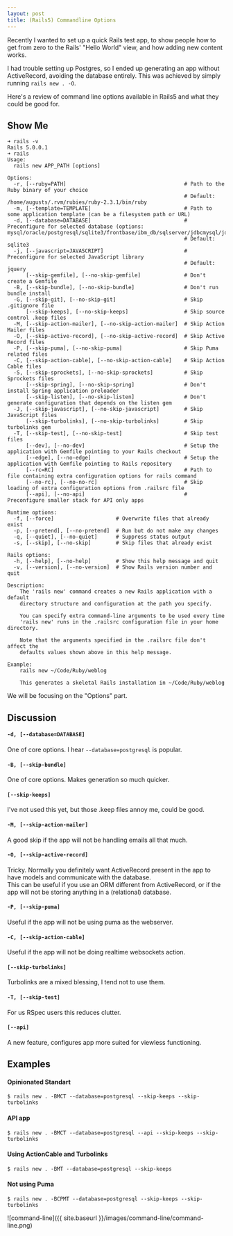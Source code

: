 ```yaml
---
layout: post
title: (Rails5) Commandline Options
---
```

Recently I wanted to set up a quick Rails test app, to show people how to get from zero to the Rails' "Hello World" view, and how adding new content works.  

I had trouble setting up Postgres, so I ended up generating an app without ActiveRecord, avoiding the database entirely. This was achieved by simply running `rails new . -O`.

Here's a review of command line options available in Rails5 and what they could be good for.

## Show Me

```
➜ rails -v
Rails 5.0.0.1
➜ rails
Usage:
  rails new APP_PATH [options]

Options:
  -r, [--ruby=PATH]                                      # Path to the Ruby binary of your choice
                                                         # Default: /home/augusts/.rvm/rubies/ruby-2.3.1/bin/ruby
  -m, [--template=TEMPLATE]                              # Path to some application template (can be a filesystem path or URL)
  -d, [--database=DATABASE]                              # Preconfigure for selected database (options: mysql/oracle/postgresql/sqlite3/frontbase/ibm_db/sqlserver/jdbcmysql/jdbcsqlite3/jdbcpostgresql/jdbc)
                                                         # Default: sqlite3
  -j, [--javascript=JAVASCRIPT]                          # Preconfigure for selected JavaScript library
                                                         # Default: jquery
      [--skip-gemfile], [--no-skip-gemfile]              # Don't create a Gemfile
  -B, [--skip-bundle], [--no-skip-bundle]                # Don't run bundle install
  -G, [--skip-git], [--no-skip-git]                      # Skip .gitignore file
      [--skip-keeps], [--no-skip-keeps]                  # Skip source control .keep files
  -M, [--skip-action-mailer], [--no-skip-action-mailer]  # Skip Action Mailer files
  -O, [--skip-active-record], [--no-skip-active-record]  # Skip Active Record files
  -P, [--skip-puma], [--no-skip-puma]                    # Skip Puma related files
  -C, [--skip-action-cable], [--no-skip-action-cable]    # Skip Action Cable files
  -S, [--skip-sprockets], [--no-skip-sprockets]          # Skip Sprockets files
      [--skip-spring], [--no-skip-spring]                # Don't install Spring application preloader
      [--skip-listen], [--no-skip-listen]                # Don't generate configuration that depends on the listen gem
  -J, [--skip-javascript], [--no-skip-javascript]        # Skip JavaScript files
      [--skip-turbolinks], [--no-skip-turbolinks]        # Skip turbolinks gem
  -T, [--skip-test], [--no-skip-test]                    # Skip test files
      [--dev], [--no-dev]                                # Setup the application with Gemfile pointing to your Rails checkout
      [--edge], [--no-edge]                              # Setup the application with Gemfile pointing to Rails repository
      [--rc=RC]                                          # Path to file containing extra configuration options for rails command
      [--no-rc], [--no-no-rc]                            # Skip loading of extra configuration options from .railsrc file
      [--api], [--no-api]                                # Preconfigure smaller stack for API only apps

Runtime options:
  -f, [--force]                    # Overwrite files that already exist
  -p, [--pretend], [--no-pretend]  # Run but do not make any changes
  -q, [--quiet], [--no-quiet]      # Suppress status output
  -s, [--skip], [--no-skip]        # Skip files that already exist

Rails options:
  -h, [--help], [--no-help]        # Show this help message and quit
  -v, [--version], [--no-version]  # Show Rails version number and quit

Description:
    The 'rails new' command creates a new Rails application with a default
    directory structure and configuration at the path you specify.

    You can specify extra command-line arguments to be used every time
    'rails new' runs in the .railsrc configuration file in your home directory.

    Note that the arguments specified in the .railsrc file don't affect the
    defaults values shown above in this help message.

Example:
    rails new ~/Code/Ruby/weblog

    This generates a skeletal Rails installation in ~/Code/Ruby/weblog
```

We will be focusing on the "Options" part.

## Discussion
#### `-d, [--database=DATABASE]`
One of core options. I hear `--database=postgresql` is popular.

#### `-B, [--skip-bundle]`
One of core options. Makes generation so much quicker.

#### `[--skip-keeps]`
I've not used this yet, but those .keep files annoy me, could be good.

#### `-M, [--skip-action-mailer]`
A good skip if the app will not be handling emails all that much.  

#### `-O, [--skip-active-record]`
Tricky. Normally you definitely want ActiveRecord present in the app to have models and communicate with the database.  
This can be useful if you use an ORM different from ActiveRecord, or if the app will not be storing anything in a (relational) database.

#### `-P, [--skip-puma]`
Useful if the app will not be using puma as the webserver.  

#### `-C, [--skip-action-cable]`
Useful if the app will not be doing realtime websockets action.

#### `[--skip-turbolinks]`
Turbolinks are a mixed blessing, I tend not to use them.

#### `-T, [--skip-test]`
For us RSpec users this reduces clutter.

#### `[--api]`
A new feature, configures app more suited for viewless functioning.  

## Examples

#### Opinionated Standart

```
$ rails new . -BMCT --database=postgresql --skip-keeps --skip-turbolinks
```

#### API app

```
$ rails new . -BMCT --database=postgresql --api --skip-keeps --skip-turbolinks
```

#### Using ActionCable and Turbolinks

```
$ rails new . -BMT --database=postgresql --skip-keeps
```

#### Not using Puma

```
$ rails new . -BCPMT --database=postgresql --skip-keeps --skip-turbolinks
```

![command-line]({{ site.baseurl }}/images/command-line/command-line.png)
